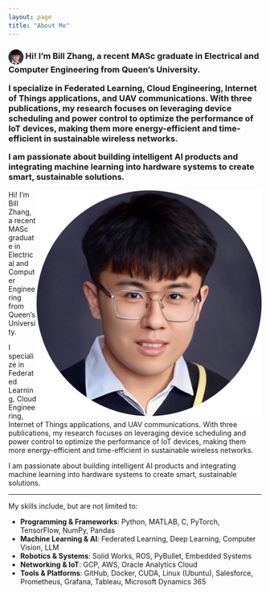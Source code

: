 ```yaml
--- 
layout: page 
title: "About Me" 
--- 
```


<h3><img align="center" height="30" src="assets/selfie.png"> Hi! I’m Bill Zhang, a recent MASc graduate in Electrical and Computer Engineering from Queen’s University.

I specialize in Federated Learning, Cloud Engineering, Internet of Things applications, and UAV communications. With three publications, my research focuses on leveraging device scheduling and power control to optimize the performance of IoT devices, making them more energy-efficient and time-efficient in sustainable wireless networks.

I am passionate about building intelligent AI products and integrating machine learning into hardware systems to create smart, sustainable solutions.</h3>


<img align="right" src="assets/selfie.png">

Hi! I’m Bill Zhang, a recent MASc graduate in Electrical and Computer Engineering from Queen’s University.

I specialize in Federated Learning, Cloud Engineering, Internet of Things applications, and UAV communications. With three publications, my research focuses on leveraging device scheduling and power control to optimize the performance of IoT devices, making them more energy-efficient and time-efficient in sustainable wireless networks.

I am passionate about building intelligent AI products and integrating machine learning into hardware systems to create smart, sustainable solutions.




---
My skills include, but are not limited to:
- **Programming & Frameworks**: Python, MATLAB, C, PyTorch, TensorFlow, NumPy, Pandas
- **Machine Learning & AI**: Federated Learning, Deep Learning, Computer Vision, LLM  
- **Robotics & Systems**: Solid Works, ROS, PyBullet, Embedded Systems  
- **Networking & IoT**: GCP, AWS, Oracle Analytics Cloud
- **Tools & Platforms**: GitHub, Docker, CUDA, Linux (Ubuntu), Salesforce, Prometheus, Grafana, Tableau, Microsoft Dynamics 365  

